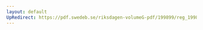 ```yaml
---
layout: default
UpRedirect: https://pdf.swedeb.se/riksdagen-volumeG-pdf/199899/reg_199899/reg_199899_0431.pdf
---
```

